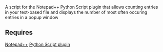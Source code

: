 A script for the Notepad++ Python Script plugin that allows counting entries in your text-based file and displays the number of most often occuring entries in a popup window
## Requires
[Notepad++](https://notepad-plus-plus.org/)
[Python Script plugin](https://npppythonscript.sourceforge.net/)
